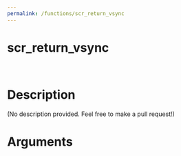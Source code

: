 ```yaml
---
permalink: /functions/scr_return_vsync
---
```

# scr_return_vsync  
&nbsp;  
# Description  
(No description provided. Feel free to make a pull request!) 
&nbsp;  
# Arguments


